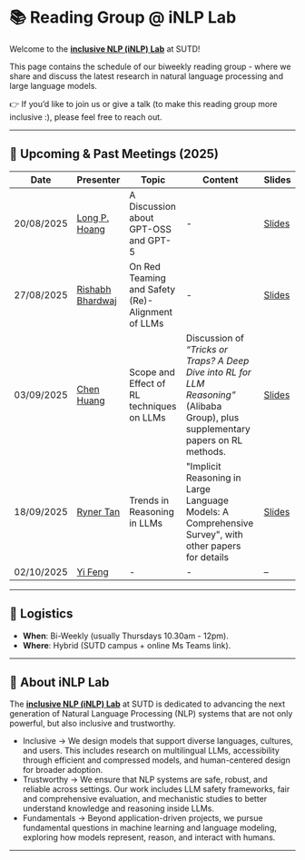 # 📚 Reading Group @ iNLP Lab

Welcome to the **[inclusive NLP (iNLP) Lab](https://isakzhang.github.io/group.html)** at SUTD!  

This page contains the schedule of our biweekly reading group - where we share and discuss the latest research in natural language processing and large language models.

👉 If you’d like to join us or give a talk (to make this reading group more inclusive :), please feel free to reach out.  

---

## 📅 Upcoming & Past Meetings (2025)

| Date       | Presenter       | Topic                                               | Content                                                                                                          | Slides |
|------------|----------------|----------------------------------------------------|------------------------------------------------------------------------------------------------------------------|--------|
| 20/08/2025 | [Long P. Hoang](https://longhp1618.github.io)  | A Discussion about GPT-OSS and GPT-5               | - | [Slides](https://isaac-lab.sg.larksuite.com/slides/RFULsHrq0lffkMdKennlShiSgki?from=from_copylink) |
| 27/08/2025 | ​​​[​Rishabh Bhardwaj​](https://www.rishabhbhardwaj.info)        | On Red Teaming and Safety (Re)-Alignment of LLMs   | - | [Slides](https://isaac-lab.sg.larksuite.com/file/Ez15bCay5oZrIxxUkaNlY1DVgBf?from=from_copylink) |
| 03/09/2025 | [Chen Huang](https://www.linkedin.com/in/chen-huang-7297a51ab/)     | Scope and Effect of RL techniques on LLMs          | Discussion of *“Tricks or Traps? A Deep Dive into RL for LLM Reasoning”* (Alibaba Group), plus supplementary papers on RL methods. | [Slides](https://isaac-lab.sg.larksuite.com/slides/Ibs9sBQMSlphIfdj2Mnl963Kg6d?from=from_copylink) |
| 18/09/2025 | [Ryner Tan](https://www.linkedin.com/in/ryner-tan/)      | Trends in Reasoning in LLMs | "Implicit Reasoning in Large Language Models: A Comprehensive Survey", with other papers for details | [Slides](https://isaac-lab.sg.larksuite.com/file/ToQEbZgjaoJGvwxuHAZlJDWygNd?from=from_copylink)    |
| 02/10/2025 | [Yi Feng](https://www.linkedin.com/in/yi-feng-999476343/)      | -                                              | -                                                                                                             | –      |
---


## 📍 Logistics

- **When**: Bi-Weekly (usually Thursdays 10.30am - 12pm).  
- **Where**: Hybrid (SUTD campus + online Ms Teams link).  

---

## 🌟 About iNLP Lab

The **[inclusive NLP (iNLP) Lab](https://isakzhang.github.io/group.html)** at SUTD is dedicated to advancing the next generation of Natural Language Processing (NLP) systems that are not only powerful, but also inclusive and trustworthy.

- Inclusive → We design models that support diverse languages, cultures, and users. This includes research on multilingual LLMs, accessibility through efficient and compressed models, and human-centered design for broader adoption.
- Trustworthy → We ensure that NLP systems are safe, robust, and reliable across settings. Our work includes LLM safety frameworks, fair and comprehensive evaluation, and mechanistic studies to better understand knowledge and reasoning inside LLMs.
- Fundamentals → Beyond application-driven projects, we pursue fundamental questions in machine learning and language modeling, exploring how models represent, reason, and interact with humans.

---
